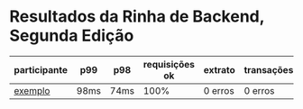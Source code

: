 # Resultados da Rinha de Backend, Segunda Edição
 
| participante | p99 | p98 | requisições ok | extrato | transações | outros erros | relatório completo |
| --           | --  | --  | --             | --      | --         | --           | --                 |
| [exemplo](./participantes/exemplo) | 98ms | 74ms | 100% | 0 erros | 0 erros | 0 | [link](resultados/exemplo/rinhabackendcrebitossimulation-20240123050143402) | 
